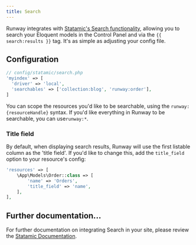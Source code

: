 ```yaml
---
title: Search
---
```


Runway integrates with [Statamic's Search functionality](https://statamic.dev/search#overview), allowing you to search your Eloquent models in the Control Panel and via the `{{ search:results }}` tag. It's as simple as adjusting your config file.

## Configuration

```php
// config/statamic/search.php
'myindex' => [
  'driver' => 'local',
  'searchables' => ['collection:blog', 'runway:order'],
]
```

You can scope the resources you'd like to be searchable, using the `runway:{resourceHandle}` syntax. If you'd like everything in Runway to be searchable, you can use`runway:*`.

### Title field

By default, when displaying search results, Runway will use the first listable column as the 'title field'. If you'd like to change this, add the `title_field` option to your resource's config:

```php
'resources' => [
	\App\Models\Order::class => [
	    'name' => 'Orders',
		'title_field' => 'name',
	],
],
```

## Further documentation...

For further documentation on integrating Search in your site, please review the [Statamic Documentation](https://statamic.dev/search#overview).
